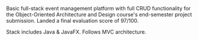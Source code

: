 Basic full-stack event management platform with full CRUD functionality for the Object-Oriented Architecture and Design course's end-semester project submission. Landed a final evaluation score of 97/100.

Stack includes Java & JavaFX. Follows MVC architecture.
